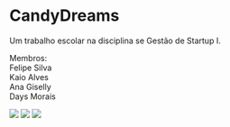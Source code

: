 # CandyDreams
Um trabalho escolar na disciplina se Gestão de Startup I.

Membros:<br>
Felipe Silva <br>
Kaio Alves <br>
Ana Giselly <br>
Days Morais <br>

<div class="p2">
  <img src="https://img.shields.io/badge/HTML5-E34F26?style=for-the-badge&logo=html5&logoColor=white">
  <img src="https://img.shields.io/badge/CSS3-1572B6?style=for-the-badge&logo=css3&logoColor=white">

<img src="https://img.shields.io/badge/JavaScript-F7DF1E?style=for-the-badge&logo=javascript&logoColor=black">
</div>
